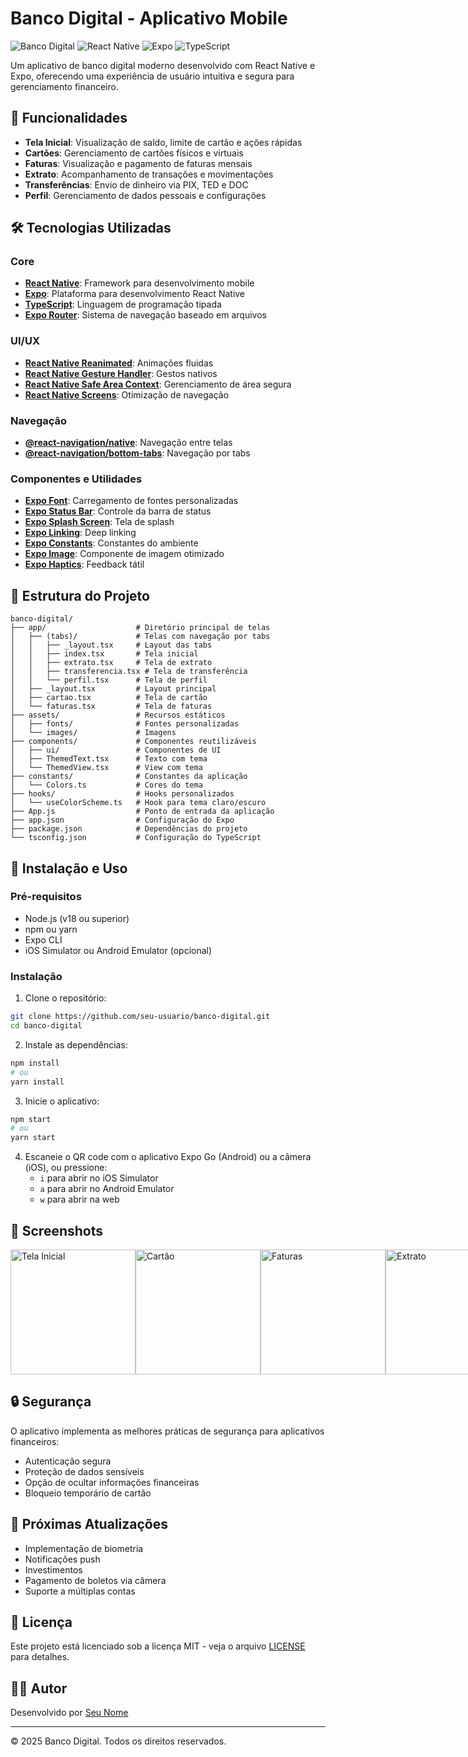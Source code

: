 # Banco Digital - Aplicativo Mobile

![Banco Digital](https://img.shields.io/badge/Banco%20Digital-1.0.0-blue)
![React Native](https://img.shields.io/badge/React%20Native-0.79.5-blue)
![Expo](https://img.shields.io/badge/Expo-53.0.17-white)
![TypeScript](https://img.shields.io/badge/TypeScript-5.8.3-blue)

Um aplicativo de banco digital moderno desenvolvido com React Native e Expo, oferecendo uma experiência de usuário intuitiva e segura para gerenciamento financeiro.

## 📱 Funcionalidades

- **Tela Inicial**: Visualização de saldo, limite de cartão e ações rápidas
- **Cartões**: Gerenciamento de cartões físicos e virtuais
- **Faturas**: Visualização e pagamento de faturas mensais
- **Extrato**: Acompanhamento de transações e movimentações
- **Transferências**: Envio de dinheiro via PIX, TED e DOC
- **Perfil**: Gerenciamento de dados pessoais e configurações

## 🛠️ Tecnologias Utilizadas

### Core
- **[React Native](https://reactnative.dev/)**: Framework para desenvolvimento mobile
- **[Expo](https://expo.dev/)**: Plataforma para desenvolvimento React Native
- **[TypeScript](https://www.typescriptlang.org/)**: Linguagem de programação tipada
- **[Expo Router](https://docs.expo.dev/router/introduction/)**: Sistema de navegação baseado em arquivos

### UI/UX
- **[React Native Reanimated](https://docs.swmansion.com/react-native-reanimated/)**: Animações fluidas
- **[React Native Gesture Handler](https://docs.swmansion.com/react-native-gesture-handler/)**: Gestos nativos
- **[React Native Safe Area Context](https://github.com/th3rdwave/react-native-safe-area-context)**: Gerenciamento de área segura
- **[React Native Screens](https://github.com/software-mansion/react-native-screens)**: Otimização de navegação

### Navegação
- **[@react-navigation/native](https://reactnavigation.org/)**: Navegação entre telas
- **[@react-navigation/bottom-tabs](https://reactnavigation.org/docs/bottom-tab-navigator/)**: Navegação por tabs

### Componentes e Utilidades
- **[Expo Font](https://docs.expo.dev/versions/latest/sdk/font/)**: Carregamento de fontes personalizadas
- **[Expo Status Bar](https://docs.expo.dev/versions/latest/sdk/status-bar/)**: Controle da barra de status
- **[Expo Splash Screen](https://docs.expo.dev/versions/latest/sdk/splash-screen/)**: Tela de splash
- **[Expo Linking](https://docs.expo.dev/versions/latest/sdk/linking/)**: Deep linking
- **[Expo Constants](https://docs.expo.dev/versions/latest/sdk/constants/)**: Constantes do ambiente
- **[Expo Image](https://docs.expo.dev/versions/latest/sdk/image/)**: Componente de imagem otimizado
- **[Expo Haptics](https://docs.expo.dev/versions/latest/sdk/haptics/)**: Feedback tátil

## 📂 Estrutura do Projeto

```
banco-digital/
├── app/                    # Diretório principal de telas
│   ├── (tabs)/             # Telas com navegação por tabs
│   │   ├── _layout.tsx     # Layout das tabs
│   │   ├── index.tsx       # Tela inicial
│   │   ├── extrato.tsx     # Tela de extrato
│   │   ├── transferencia.tsx # Tela de transferência
│   │   └── perfil.tsx      # Tela de perfil
│   ├── _layout.tsx         # Layout principal
│   ├── cartao.tsx          # Tela de cartão
│   └── faturas.tsx         # Tela de faturas
├── assets/                 # Recursos estáticos
│   ├── fonts/              # Fontes personalizadas
│   └── images/             # Imagens
├── components/             # Componentes reutilizáveis
│   ├── ui/                 # Componentes de UI
│   ├── ThemedText.tsx      # Texto com tema
│   └── ThemedView.tsx      # View com tema
├── constants/              # Constantes da aplicação
│   └── Colors.ts           # Cores do tema
├── hooks/                  # Hooks personalizados
│   └── useColorScheme.ts   # Hook para tema claro/escuro
├── App.js                  # Ponto de entrada da aplicação
├── app.json                # Configuração do Expo
├── package.json            # Dependências do projeto
└── tsconfig.json           # Configuração do TypeScript
```

## 🚀 Instalação e Uso

### Pré-requisitos
- Node.js (v18 ou superior)
- npm ou yarn
- Expo CLI
- iOS Simulator ou Android Emulator (opcional)

### Instalação

1. Clone o repositório:
```bash
git clone https://github.com/seu-usuario/banco-digital.git
cd banco-digital
```

2. Instale as dependências:
```bash
npm install
# ou
yarn install
```

3. Inicie o aplicativo:
```bash
npm start
# ou
yarn start
```

4. Escaneie o QR code com o aplicativo Expo Go (Android) ou a câmera (iOS), ou pressione:
   - `i` para abrir no iOS Simulator
   - `a` para abrir no Android Emulator
   - `w` para abrir na web

## 📱 Screenshots

<div style="display: flex; flex-direction: row;">
  <img src="screenshots/home.png" width="200" alt="Tela Inicial" />
  <img src="screenshots/cartao.png" width="200" alt="Cartão" />
  <img src="screenshots/faturas.png" width="200" alt="Faturas" />
  <img src="screenshots/extrato.png" width="200" alt="Extrato" />
</div>

## 🔒 Segurança

O aplicativo implementa as melhores práticas de segurança para aplicativos financeiros:

- Autenticação segura
- Proteção de dados sensíveis
- Opção de ocultar informações financeiras
- Bloqueio temporário de cartão

## 🔄 Próximas Atualizações

- Implementação de biometria
- Notificações push
- Investimentos
- Pagamento de boletos via câmera
- Suporte a múltiplas contas

## 📄 Licença

Este projeto está licenciado sob a licença MIT - veja o arquivo [LICENSE](LICENSE) para detalhes.

## 👨‍💻 Autor

Desenvolvido por [Seu Nome](https://github.com/seu-usuario)

---

© 2025 Banco Digital. Todos os direitos reservados.